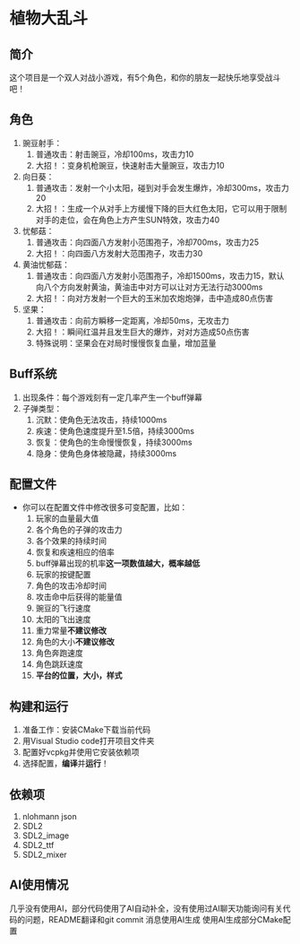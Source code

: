 # 植物大乱斗

## 简介

这个项目是一个双人对战小游戏，有5个角色，和你的朋友一起快乐地享受战斗吧！

## 角色

1. 豌豆射手：
   1. 普通攻击：射击豌豆，冷却100ms，攻击力10
   2. 大招！：变身机枪豌豆，快速射击大量豌豆，攻击力10
2. 向日葵：
   1. 普通攻击：发射一个小太阳，碰到对手会发生爆炸，冷却300ms，攻击力20
   2. 大招！：生成一个从对手上方缓慢下降的巨大红色太阳，它可以用于限制对手的走位，会在角色上方产生SUN特效，攻击力40
3. 忧郁菇：
   1. 普通攻击：向四面八方发射小范围孢子，冷却700ms，攻击力25
   2. 大招！：向四面八方发射大范围孢子，攻击力30
4. 黄油忧郁菇：
   1. 普通攻击：向四面八方发射小范围孢子，冷却1500ms，攻击力15，默认向八个方向发射黄油，黄油击中对方可以让对方无法行动3000ms
   2. 大招！：向对方发射一个巨大的玉米加农炮炮弹，击中造成80点伤害
5. 坚果：
   1. 普通攻击：向前方瞬移一定距离，冷却50ms，无攻击力
   2. 大招！：瞬间红温并且发生巨大的爆炸，对对方造成50点伤害
   3. 特殊说明：坚果会在对局时慢慢恢复血量，增加蓝量

## Buff系统

1. 出现条件：每个游戏刻有一定几率产生一个buff弹幕
2. 子弹类型：
   1. 沉默：使角色无法攻击，持续1000ms
   2. 疾速：使角色速度提升至1.5倍，持续3000ms
   3. 恢复：使角色的生命慢慢恢复，持续3000ms
   4. 隐身：使角色身体被隐藏，持续3000ms

## 配置文件

- 你可以在配置文件中修改很多可变配置，比如：
  1. 玩家的血量最大值
  2. 各个角色的子弹的攻击力
  3. 各个效果的持续时间
  4. 恢复和疾速相应的倍率
  5. buff弹幕出现的机率**这一项数值越大，概率越低**
  6. 玩家的按键配置
  7. 角色的攻击冷却时间
  8. 攻击命中后获得的能量值
  9. 豌豆的飞行速度
  10. 太阳的飞出速度
  11. 重力常量**不建议修改**
  12. 角色的大小**不建议修改**
  13. 角色奔跑速度
  14. 角色跳跃速度
  15. **平台的位置，大小，样式**

## 构建和运行

1. 准备工作：安装CMake下载当前代码
2. 用Visual Studio code打开项目文件夹
3. 配置好vcpkg并使用它安装依赖项
4. 选择配置，**编译**并**运行**！

## 依赖项

1. nlohmann json
2. SDL2
3. SDL2_image
4. SDL2_ttf
5. SDL2_mixer

## AI使用情况

几乎没有使用AI，部分代码使用了AI自动补全，没有使用过AI聊天功能询问有关代码的问题，README翻译和git commit 消息使用AI生成
使用AI生成部分CMake配置